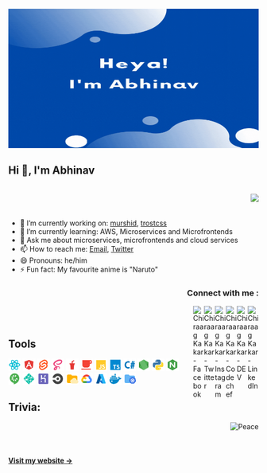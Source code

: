 <p align="center"><img src="https://github.com/abhinav-bohra/abhinav-bohra/blob/main/abhinav.gif" width="1380px" height="280px"></p>

<h2 align="left">Hi 👋, I'm Abhinav</h1>
<p align="right">
<br><img src="https://github.com/chiraag-kakar/chiraag-kakar/blob/master/hadder.gif" width="280px"><br><br>
</p>

- 🔭 I’m currently working on: [murshid](https://github.com/murshidazher/murshid), [trostcss](https://github.com/murshidazher/trostcss)
- 🌱 I’m currently learning: AWS, Microservices and Microfrontends
- 💬 Ask me about microservices, microfrontends and cloud services
- 📫 How to reach me: [Email](hello@murshidazher.com), [Twitter](https://twitter.com/murshidazher)
- 😄 Pronouns: he/him
- ⚡ Fun fact: My favourite anime is "Naruto"
<h3 align="right">Connect with me :</h3>
<a href="https://linkedin.com/in/chiraag-kakar">
  <img align="right" alt="Chiraag Kakar - LinkedIn" width="22px" src="https://upload.wikimedia.org/wikipedia/commons/thumb/e/e9/Linkedin_icon.svg/256px-Linkedin_icon.svg.png"/>
</a>
<a href="https://dev.to/chiraag_kakar">
  <img align="right"  alt="Chiraag Kakar - DEV" src="https://d2fltix0v2e0sb.cloudfront.net/dev-badge.svg" width="22px">
</a>
<a href="https://www.codechef.com/users/chiraag_kakar">
  <img align="right" alt="Chiraag Kakar - Codechef" width="22px" src="https://api.iconify.design/simple-icons:codechef.svg?color=%2379553A"/>
</a>
<a href="https://instagram.com/0212chiraag">
  <img align="right" alt="Chiraag Kakar - Instagram" width="22px" src="https://cdn.jsdelivr.net/npm/simple-icons@v3/icons/instagram.svg"/>
</a>
<a href="https://twitter.com/0212Chiraag">
  <img align="right" alt="Chiraag Kakar - Twitter" width="22px" src="https://upload.wikimedia.org/wikipedia/sco/9/9f/Twitter_bird_logo_2012.svg"/>
</a>
<a href="https://facebook.com/0212Chiraag">
  <img align="right" alt="Chiraag Kakar - Facebook" width="22px" src="https://cdn.jsdelivr.net/npm/simple-icons@v3/icons/facebook.svg"/>
</a>
<br/>
<br/>

## Tools

<p align="left">
<img src="https://github.com/PKief/vscode-material-icon-theme/blob/master/icons/react.svg" alt="react" width="25" height="25" />
<img src="https://github.com/PKief/vscode-material-icon-theme/blob/master/icons/angular.svg" alt="angular-js" width="25" height="25" />
<img src="https://github.com/PKief/vscode-material-icon-theme/blob/master/icons/svelte.svg" alt="svelte" width="25" height="25" />
<img src="https://github.com/PKief/vscode-material-icon-theme/blob/master/icons/sass.svg" alt="sass" width="25" height="25" />
<img src="https://github.com/PKief/vscode-material-icon-theme/blob/master/icons/gulp.svg" alt="gulp" width="25" height="25" />
<img src="https://github.com/PKief/vscode-material-icon-theme/blob/master/icons/java.svg" alt="java" width="25" height="25" />
<img src="https://github.com/PKief/vscode-material-icon-theme/blob/master/icons/javascript.svg" alt="javascript" width="25" height="25" />
<img src="https://github.com/PKief/vscode-material-icon-theme/blob/master/icons/typescript.svg" alt="typescript" width="25" height="25" />
<img src="https://github.com/PKief/vscode-material-icon-theme/blob/master/icons/csharp.svg" alt=".NET" width="25" height="25" />
<img src="https://github.com/PKief/vscode-material-icon-theme/blob/master/icons/nodejs_alt.svg" alt="nodejs" width="25" height="25" />
<img src="https://github.com/PKief/vscode-material-icon-theme/blob/master/icons/python.svg" alt="python" width="25" height="25" />
<img src="https://github.com/PKief/vscode-material-icon-theme/blob/master/icons/nginx.svg" alt="nginx" width="25" height="25" />
<img src="https://github.com/PKief/vscode-material-icon-theme/blob/master/icons/cucumber.svg" alt="cucumber" width="25" height="25" />
<img src="https://github.com/PKief/vscode-material-icon-theme/blob/master/icons/netlify.svg" alt="netlify" width="25" height="25" />
<img src="https://github.com/PKief/vscode-material-icon-theme/blob/master/icons/heroku.svg" alt="heroku" width="25" height="25" />
<img src="https://github.com/PKief/vscode-material-icon-theme/blob/master/icons/circleci_light.svg" alt="circleci" width="25" height="25" />
<img src="https://github.com/PKief/vscode-material-icon-theme/blob/master/icons/folder-aws.svg" alt="aws" width="25" height="25" />
<img src="https://github.com/PKief/vscode-material-icon-theme/blob/master/icons/gcp.svg" alt="gcp" width="25" height="25" />
<img src="https://github.com/PKief/vscode-material-icon-theme/blob/master/icons/azure.svg" alt="azure" width="25" height="25" />
<img src="https://github.com/PKief/vscode-material-icon-theme/blob/master/icons/docker.svg" alt="Docker" width="25" height="25" />
<img src="https://github.com/PKief/vscode-material-icon-theme/blob/master/icons/folder-kubernetes.svg" alt="Kubernetes" width="25" height="25" />
</p>

## Trivia:


<img align="right" src="https://res.cloudinary.com/murshidazher/image/upload/w_auto,dpr_1.0,c_scale,f_webp,fl_awebp.progressive.progressive:semi,f_webp,fl_awebp,q_100/readme-peace.png" height="140" title="Peace" />

<br/><br/><br/><br/>
**[Visit my website &rarr;](https://murshidazher.com/)**
